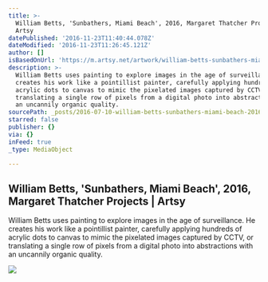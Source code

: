 ```yaml
---
title: >-
  William Betts, 'Sunbathers, Miami Beach', 2016, Margaret Thatcher Projects |
  Artsy
datePublished: '2016-11-23T11:40:44.078Z'
dateModified: '2016-11-23T11:26:45.121Z'
author: []
isBasedOnUrl: 'https://m.artsy.net/artwork/william-betts-sunbathers-miami-beach'
description: >-
  William Betts uses painting to explore images in the age of surveillance. He
  creates his work like a pointillist painter, carefully applying hundreds of
  acrylic dots to canvas to mimic the pixelated images captured by CCTV, or
  translating a single row of pixels from a digital photo into abstractions with
  an uncannily organic quality.
sourcePath: _posts/2016-07-10-william-betts-sunbathers-miami-beach-2016-margaret-tha.md
starred: false
publisher: {}
via: {}
inFeed: true
_type: MediaObject

---
```

<article style=""><h1>William Betts, 'Sunbathers, Miami Beach', 2016, Margaret Thatcher Projects | Artsy</h1><p>William Betts uses painting to explore images in the age of surveillance. He creates his work like a pointillist painter, carefully applying hundreds of acrylic dots to canvas to mimic the pixelated images captured by CCTV, or translating a single row of pixels from a digital photo into abstractions with an uncannily organic quality.</p><img src="https://d32dm0rphc51dk.cloudfront.net/-mBCtKz7RoNXpROm6VUYvQ/large.jpg" /></article>